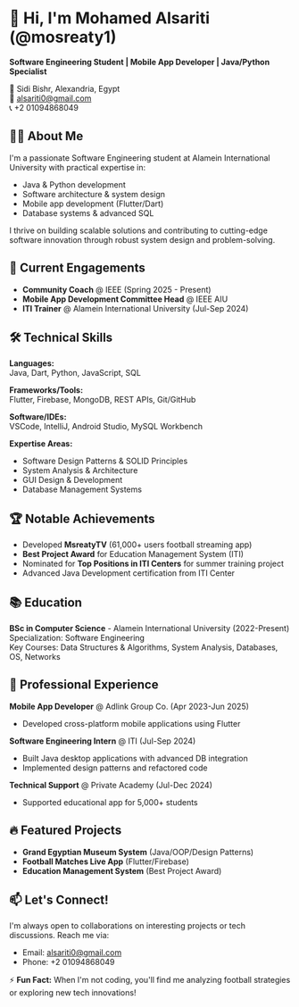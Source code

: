 # 👋 Hi, I'm Mohamed Alsariti (@mosreaty1)

**Software Engineering Student | Mobile App Developer | Java/Python Specialist**

📍 Sidi Bishr, Alexandria, Egypt  
📧 alsariti0@gmail.com  
📞 +2 01094868049  

## 👨‍💻 About Me

I'm a passionate Software Engineering student at Alamein International University with practical expertise in:
- Java & Python development
- Software architecture & system design
- Mobile app development (Flutter/Dart)
- Database systems & advanced SQL

I thrive on building scalable solutions and contributing to cutting-edge software innovation through robust system design and problem-solving.

## 🌱 Current Engagements
- **Community Coach** @ IEEE (Spring 2025 - Present)
- **Mobile App Development Committee Head** @ IEEE AIU
- **ITI Trainer** @ Alamein International University (Jul-Sep 2024)

## 🛠️ Technical Skills
**Languages:**  
Java, Dart, Python, JavaScript, SQL  

**Frameworks/Tools:**  
Flutter, Firebase, MongoDB, REST APIs, Git/GitHub  

**Software/IDEs:**  
VSCode, IntelliJ, Android Studio, MySQL Workbench  

**Expertise Areas:**  
- Software Design Patterns & SOLID Principles
- System Analysis & Architecture
- GUI Design & Development
- Database Management Systems

## 🏆 Notable Achievements
- Developed **MsreatyTV** (61,000+ users football streaming app)
- **Best Project Award** for Education Management System (ITI)
- Nominated for **Top Positions in ITI Centers** for summer training project
- Advanced Java Development certification from ITI Center

## 📚 Education
**BSc in Computer Science** - Alamein International University (2022-Present)  
Specialization: Software Engineering  
Key Courses: Data Structures & Algorithms, System Analysis, Databases, OS, Networks

## 💼 Professional Experience
**Mobile App Developer** @ Adlink Group Co. (Apr 2023-Jun 2025)  
- Developed cross-platform mobile applications using Flutter

**Software Engineering Intern** @ ITI (Jul-Sep 2024)  
- Built Java desktop applications with advanced DB integration
- Implemented design patterns and refactored code

**Technical Support** @ Private Academy (Jul-Dec 2024)  
- Supported educational app for 5,000+ students

## 🔥 Featured Projects
- **Grand Egyptian Museum System** (Java/OOP/Design Patterns)
- **Football Matches Live App** (Flutter/Firebase)
- **Education Management System** (Best Project Award)

## 📫 Let's Connect!
I'm always open to collaborations on interesting projects or tech discussions. Reach me via:
- Email: alsariti0@gmail.com
- Phone: +2 01094868049

⚡ **Fun Fact:** When I'm not coding, you'll find me analyzing football strategies or exploring new tech innovations!
